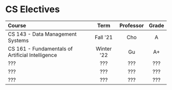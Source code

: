 # CS Electives

| Course                                           |    Term    | Professor | Grade |
| :----------------------------------------------- | :--------: | :-------: | :---: |
| CS 143 - Data Management Systems                 |  Fall '21  |    Cho    |   A   |
| CS 161 - Fundamentals of Artificial Intelligence | Winter '22 |    Gu     |  A+   |
| ???                                              |    ???     |    ???    |  ???  |
| ???                                              |    ???     |    ???    |  ???  |
| ???                                              |    ???     |    ???    |  ???  |

